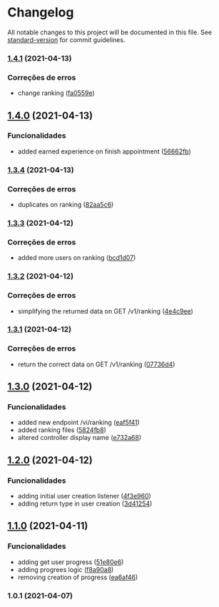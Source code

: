 # Changelog

All notable changes to this project will be documented in this file. See [standard-version](https://github.com/conventional-changelog/standard-version) for commit guidelines.

### [1.4.1](https://github.com/wnqueiroz/fiap-startup-one-ms-gamification/compare/1.4.0...1.4.1) (2021-04-13)


### Correções de erros

* change ranking ([fa0559e](https://github.com/wnqueiroz/fiap-startup-one-ms-gamification/commit/fa0559e94264b661541814e44c074fff1b58ea65))

## [1.4.0](https://github.com/wnqueiroz/fiap-startup-one-ms-gamification/compare/1.3.4...1.4.0) (2021-04-13)


### Funcionalidades

* added earned experience on finish appointment ([56662fb](https://github.com/wnqueiroz/fiap-startup-one-ms-gamification/commit/56662fb0c0a28c89f21d76e95b0a7bc30033a0fe))

### [1.3.4](https://github.com/wnqueiroz/fiap-startup-one-ms-gamification/compare/1.3.3...1.3.4) (2021-04-13)


### Correções de erros

* duplicates on ranking ([82aa5c6](https://github.com/wnqueiroz/fiap-startup-one-ms-gamification/commit/82aa5c6bde9b8414cbff0b2c52d8581c5cf77f9d))

### [1.3.3](https://github.com/wnqueiroz/fiap-startup-one-ms-gamification/compare/1.3.2...1.3.3) (2021-04-12)


### Correções de erros

* added more users on ranking ([bcd1d07](https://github.com/wnqueiroz/fiap-startup-one-ms-gamification/commit/bcd1d074cd0563a789e1a1aaa37575122a290732))

### [1.3.2](https://github.com/wnqueiroz/fiap-startup-one-ms-gamification/compare/1.3.1...1.3.2) (2021-04-12)


### Correções de erros

* simplifying the returned data on GET /v1/ranking ([4e4c9ee](https://github.com/wnqueiroz/fiap-startup-one-ms-gamification/commit/4e4c9ee44e2b1956a7825f7019e352cf3442b1de))

### [1.3.1](https://github.com/wnqueiroz/fiap-startup-one-ms-gamification/compare/1.3.0...1.3.1) (2021-04-12)


### Correções de erros

* return the correct data on GET /v1/ranking ([07736d4](https://github.com/wnqueiroz/fiap-startup-one-ms-gamification/commit/07736d4c718426e7c8302ca66f56c915bbf44010))

## [1.3.0](https://github.com/wnqueiroz/fiap-startup-one-ms-gamification/compare/1.2.0...1.3.0) (2021-04-12)


### Funcionalidades

* added new endpoint /vi/ranking ([eaf5f41](https://github.com/wnqueiroz/fiap-startup-one-ms-gamification/commit/eaf5f41b9b3d5e2d82cad1a0e7ad308aef00f9b7))
* added ranking files ([5824fb8](https://github.com/wnqueiroz/fiap-startup-one-ms-gamification/commit/5824fb87ec0f25780a34ac7fd83a4a1b748c4bf2))
* altered controller display name ([e732a68](https://github.com/wnqueiroz/fiap-startup-one-ms-gamification/commit/e732a687ad49e85d2a387bfa8c3979033f282531))

## [1.2.0](https://github.com/wnqueiroz/fiap-startup-one-ms-gamification/compare/1.1.0...1.2.0) (2021-04-12)


### Funcionalidades

* adding initial user creation listener ([4f3e960](https://github.com/wnqueiroz/fiap-startup-one-ms-gamification/commit/4f3e9603f77ec599d1e6366972b731bf8985efb9))
* adding return type in user creation ([3d41254](https://github.com/wnqueiroz/fiap-startup-one-ms-gamification/commit/3d412548b70921e3a631c17e83eaac18432d7fcb))

## [1.1.0](https://github.com/wnqueiroz/fiap-startup-one-ms-gamification/compare/1.0.1...1.1.0) (2021-04-11)


### Funcionalidades

* adding get user progress ([51e80e6](https://github.com/wnqueiroz/fiap-startup-one-ms-gamification/commit/51e80e636af893757fbd344525e24197be208bed))
* adding progrees logic ([f8a90a8](https://github.com/wnqueiroz/fiap-startup-one-ms-gamification/commit/f8a90a885367913dd501250e6d0f01be339b5980))
* removing creation of progress ([ea6af46](https://github.com/wnqueiroz/fiap-startup-one-ms-gamification/commit/ea6af4686b688fe391cc6b4a8be81f98680e7945))

### 1.0.1 (2021-04-07)
